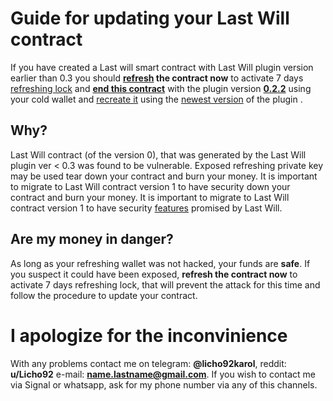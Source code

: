 # Guide for updating your Last Will contract

If you have created a Last will smart contract with Last Will plugin version earlier than 0.3 you should **[refresh](https://github.com/KarolTrzeszczkowski/Electron-Cash-Last-Will-Plugin#refreshing-the-contract) the contract now** to activate 7 days [refreshing lock](https://github.com/KarolTrzeszczkowski/Electron-Cash-Last-Will-Plugin#refresh-lock) and  [**end this contract**](https://github.com/KarolTrzeszczkowski/Electron-Cash-Last-Will-Plugin#ending-the-contract) with the plugin version [**0.2.2**](https://github.com/KarolTrzeszczkowski/Electron-Cash-Last-Will-Plugin/releases/tag/0.2.2) using your cold wallet and [recreate it](https://github.com/KarolTrzeszczkowski/Electron-Cash-Last-Will-Plugin#creating-a-last-will-contract) using the [newest version](https://github.com/KarolTrzeszczkowski/Electron-Cash-Last-Will-Plugin/releases) of the plugin .

## Why?

Last Will contract (of the version 0), that was generated by the Last Will plugin ver < 0.3 was found to be vulnerable. Exposed refreshing private key may be used tear down your contract and burn your money. It is important to migrate to Last Will contract version 1 to have security down your contract and burn your money. It is important to migrate to Last Will contract version 1 to have security [features](https://github.com/KarolTrzeszczkowski/Electron-Cash-Last-Will-Plugin#features) promised by Last Will.


## Are my money in danger?

As long as your refreshing wallet was not hacked, your funds are **safe**. If you suspect it could have been exposed, **refresh the contract now** to activate 7 days refreshing lock, that will prevent the attack for this time and follow the procedure to update your contract. 

# I apologize for the inconvinience
With any problems contact me on telegram: **@licho92karol**, reddit: **u/Licho92** e-mail: **name.lastname@gmail.com**. If you wish to contact me via Signal or whatsapp, ask for my phone number via any of this channels.